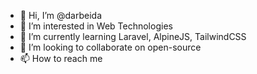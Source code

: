 - 👋 Hi, I’m @darbeida
- 👀 I’m interested in Web Technologies
- 🌱 I’m currently learning Laravel, AlpineJS, TailwindCSS
- 💞️ I’m looking to collaborate on open-source
- 📫 How to reach me 
<!---
darbeida/darbeida is a ✨ special ✨ repository because its `README.md` (this file) appears on your GitHub profile.
You can click the Preview link to take a look at your changes.
--->
